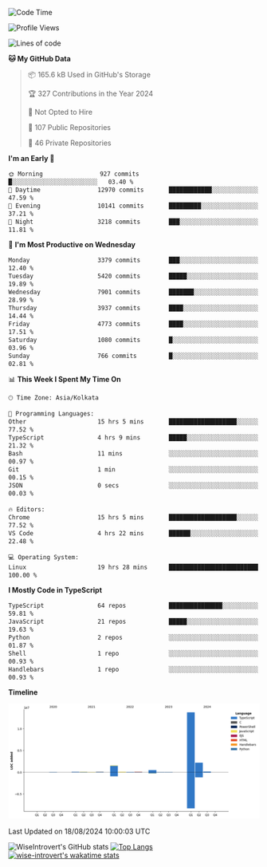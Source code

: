 <!--START_SECTION:waka-->
![Code Time](http://img.shields.io/badge/Code%20Time-1%2C531%20hrs-blue)

![Profile Views](http://img.shields.io/badge/Profile%20Views-0-blue)

![Lines of code](https://img.shields.io/badge/From%20Hello%20World%20I%27ve%20Written-18.8%20million%20lines%20of%20code-blue)

**🐱 My GitHub Data** 

> 📦 165.6 kB Used in GitHub's Storage 
 > 
> 🏆 327 Contributions in the Year 2024
 > 
> 🚫 Not Opted to Hire
 > 
> 📜 107 Public Repositories 
 > 
> 🔑 46 Private Repositories 
 > 
**I'm an Early 🐤** 

```text
🌞 Morning                927 commits         █░░░░░░░░░░░░░░░░░░░░░░░░   03.40 % 
🌆 Daytime                12970 commits       ████████████░░░░░░░░░░░░░   47.59 % 
🌃 Evening                10141 commits       █████████░░░░░░░░░░░░░░░░   37.21 % 
🌙 Night                  3218 commits        ███░░░░░░░░░░░░░░░░░░░░░░   11.81 % 
```
📅 **I'm Most Productive on Wednesday** 

```text
Monday                   3379 commits        ███░░░░░░░░░░░░░░░░░░░░░░   12.40 % 
Tuesday                  5420 commits        █████░░░░░░░░░░░░░░░░░░░░   19.89 % 
Wednesday                7901 commits        ███████░░░░░░░░░░░░░░░░░░   28.99 % 
Thursday                 3937 commits        ████░░░░░░░░░░░░░░░░░░░░░   14.44 % 
Friday                   4773 commits        ████░░░░░░░░░░░░░░░░░░░░░   17.51 % 
Saturday                 1080 commits        █░░░░░░░░░░░░░░░░░░░░░░░░   03.96 % 
Sunday                   766 commits         █░░░░░░░░░░░░░░░░░░░░░░░░   02.81 % 
```


📊 **This Week I Spent My Time On** 

```text
🕑︎ Time Zone: Asia/Kolkata

💬 Programming Languages: 
Other                    15 hrs 5 mins       ███████████████████░░░░░░   77.52 % 
TypeScript               4 hrs 9 mins        █████░░░░░░░░░░░░░░░░░░░░   21.32 % 
Bash                     11 mins             ░░░░░░░░░░░░░░░░░░░░░░░░░   00.97 % 
Git                      1 min               ░░░░░░░░░░░░░░░░░░░░░░░░░   00.15 % 
JSON                     0 secs              ░░░░░░░░░░░░░░░░░░░░░░░░░   00.03 % 

🔥 Editors: 
Chrome                   15 hrs 5 mins       ███████████████████░░░░░░   77.52 % 
VS Code                  4 hrs 22 mins       ██████░░░░░░░░░░░░░░░░░░░   22.48 % 

💻 Operating System: 
Linux                    19 hrs 28 mins      █████████████████████████   100.00 % 
```

**I Mostly Code in TypeScript** 

```text
TypeScript               64 repos            ███████████████░░░░░░░░░░   59.81 % 
JavaScript               21 repos            █████░░░░░░░░░░░░░░░░░░░░   19.63 % 
Python                   2 repos             ░░░░░░░░░░░░░░░░░░░░░░░░░   01.87 % 
Shell                    1 repo              ░░░░░░░░░░░░░░░░░░░░░░░░░   00.93 % 
Handlebars               1 repo              ░░░░░░░░░░░░░░░░░░░░░░░░░   00.93 % 
```



**Timeline**

![Lines of Code chart](https://raw.githubusercontent.com/wise-introvert/wise-introvert/master/assets/bar_graph.png)


 Last Updated on 18/08/2024 10:00:03 UTC
<!--END_SECTION:waka-->

![WiseIntrovert's GitHub stats](https://github-readme-stats.vercel.app/api?username=wise-introvert&count_private=true&show_icons=true)
[![Top Langs](https://github-readme-stats.vercel.app/api/top-langs/?username=wise-introvert&langs_count=10)](https://github.com/anuraghazra/github-readme-stats)
[![wise-introvert's wakatime stats](https://github-readme-stats.vercel.app/api/wakatime?username=wiseintrovert)](https://github.com/anuraghazra/github-readme-stats)
